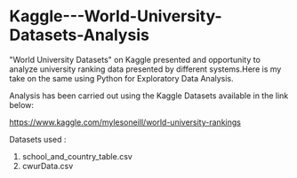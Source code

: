 # Kaggle---World-University-Datasets-Analysis
"World University Datasets" on Kaggle presented and opportunity to analyze university ranking data presented by different systems.Here is my take on the same using Python for Exploratory Data Analysis.

Analysis has been carried out using the Kaggle Datasets available in the link below:

https://www.kaggle.com/mylesoneill/world-university-rankings

Datasets used :

1. school_and_country_table.csv
2. cwurData.csv


